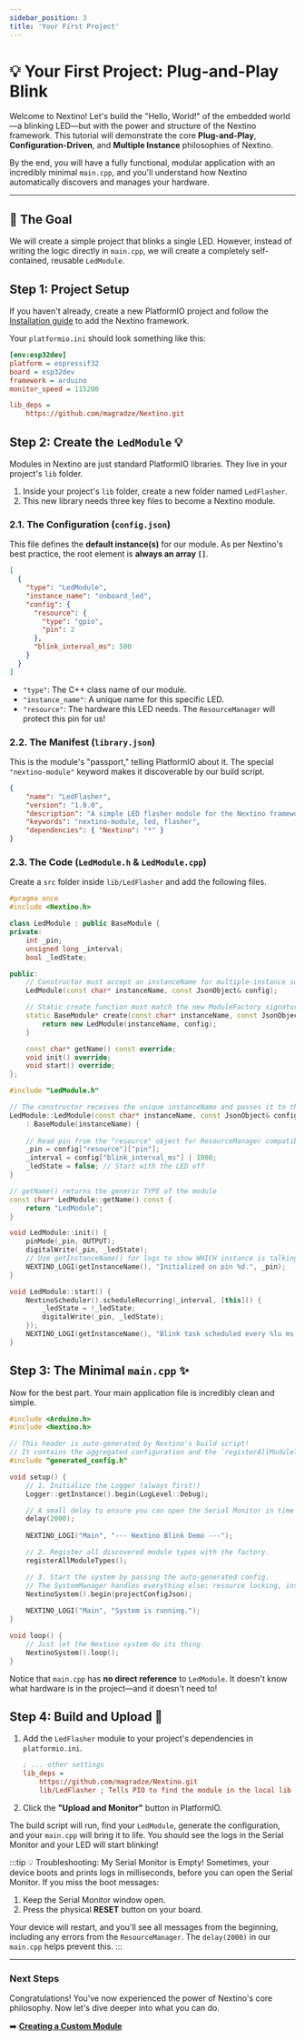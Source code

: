 ```yaml
---
sidebar_position: 3
title: 'Your First Project'
---
```


# 💡 Your First Project: Plug-and-Play Blink

Welcome to Nextino! Let's build the "Hello, World!" of the embedded world—a blinking LED—but with the power and structure of the Nextino framework. This tutorial will demonstrate the core **Plug-and-Play**, **Configuration-Driven**, and **Multiple Instance** philosophies of Nextino.

By the end, you will have a fully functional, modular application with an incredibly minimal `main.cpp`, and you'll understand how Nextino automatically discovers and manages your hardware.

---

## 🎯 The Goal

We will create a simple project that blinks a single LED. However, instead of writing the logic directly in `main.cpp`, we will create a completely self-contained, reusable `LedModule`.

## Step 1: Project Setup

If you haven't already, create a new PlatformIO project and follow the [Installation guide](./installation) to add the Nextino framework.

Your `platformio.ini` should look something like this:

```ini title="platformio.ini"
[env:esp32dev]
platform = espressif32
board = esp32dev
framework = arduino
monitor_speed = 115200

lib_deps =
    https://github.com/magradze/Nextino.git
```

## Step 2: Create the `LedModule` 💡

Modules in Nextino are just standard PlatformIO libraries. They live in your project's `lib` folder.

1. Inside your project's `lib` folder, create a new folder named `LedFlasher`.
2. This new library needs three key files to become a Nextino module.

### 2.1. The Configuration (`config.json`)

This file defines the **default instance(s)** for our module. As per Nextino's best practice, the root element is **always an array `[]`**.

```json title="lib/LedFlasher/config.json"
[
  {
    "type": "LedModule",
    "instance_name": "onboard_led",
    "config": {
      "resource": {
        "type": "gpio",
        "pin": 2
      },
      "blink_interval_ms": 500
    }
  }
]
```

* `"type"`: The C++ class name of our module.
* `"instance_name"`: A unique name for this specific LED.
* `"resource"`: The hardware this LED needs. The `ResourceManager` will protect this pin for us!

### 2.2. The Manifest (`library.json`)

This is the module's "passport," telling PlatformIO about it. The special `"nextino-module"` keyword makes it discoverable by our build script.

```json title="lib/LedFlasher/library.json"
{
    "name": "LedFlasher",
    "version": "1.0.0",
    "description": "A simple LED flasher module for the Nextino framework.",
    "keywords": "nextino-module, led, flasher",
    "dependencies": { "Nextino": "*" }
}
```

### 2.3. The Code (`LedModule.h` & `LedModule.cpp`)

Create a `src` folder inside `lib/LedFlasher` and add the following files.

```cpp title="lib/LedFlasher/src/LedModule.h"
#pragma once
#include <Nextino.h>

class LedModule : public BaseModule {
private:
    int _pin;
    unsigned long _interval;
    bool _ledState;

public:
    // Constructor must accept an instanceName for multiple-instance support
    LedModule(const char* instanceName, const JsonObject& config);

    // Static create function must match the new ModuleFactory signature
    static BaseModule* create(const char* instanceName, const JsonObject& config) {
        return new LedModule(instanceName, config);
    }

    const char* getName() const override;
    void init() override;
    void start() override;
};
```

```cpp title="lib/LedFlasher/src/LedModule.cpp"
#include "LedModule.h"

// The constructor receives the unique instanceName and passes it to the parent BaseModule
LedModule::LedModule(const char* instanceName, const JsonObject& config)
    : BaseModule(instanceName) {
    
    // Read pin from the "resource" object for ResourceManager compatibility
    _pin = config["resource"]["pin"];
    _interval = config["blink_interval_ms"] | 1000;
    _ledState = false; // Start with the LED off
}

// getName() returns the generic TYPE of the module
const char* LedModule::getName() const {
    return "LedModule";
}

void LedModule::init() {
    pinMode(_pin, OUTPUT);
    digitalWrite(_pin, _ledState);
    // Use getInstanceName() for logs to show WHICH instance is talking!
    NEXTINO_LOGI(getInstanceName(), "Initialized on pin %d.", _pin);
}

void LedModule::start() {
    NextinoScheduler().scheduleRecurring(_interval, [this]() {
        _ledState = !_ledState;
        digitalWrite(_pin, _ledState);
    });
    NEXTINO_LOGI(getInstanceName(), "Blink task scheduled every %lu ms.", _interval);
}
```

## Step 3: The Minimal `main.cpp` ✨

Now for the best part. Your main application file is incredibly clean and simple.

```cpp title="src/main.cpp"
#include <Arduino.h>
#include <Nextino.h>

// This header is auto-generated by Nextino's build script!
// It contains the aggregated configuration and the `registerAllModuleTypes()` function.
#include "generated_config.h"

void setup() {
    // 1. Initialize the Logger (always first!)
    Logger::getInstance().begin(LogLevel::Debug);

    // A small delay to ensure you can open the Serial Monitor in time to see boot messages.
    delay(2000);
    
    NEXTINO_LOGI("Main", "--- Nextino Blink Demo ---");

    // 2. Register all discovered module types with the factory.
    registerAllModuleTypes();

    // 3. Start the system by passing the auto-generated config.
    // The SystemManager handles everything else: resource locking, instantiation, and lifecycles.
    NextinoSystem().begin(projectConfigJson);
    
    NEXTINO_LOGI("Main", "System is running.");
}

void loop() {
    // Just let the Nextino system do its thing.
    NextinoSystem().loop();
}
```

Notice that `main.cpp` has **no direct reference** to `LedModule`. It doesn't know what hardware is in the project—and it doesn't need to!

## Step 4: Build and Upload 🚀

1. Add the `LedFlasher` module to your project's dependencies in `platformio.ini`.

    ```ini title="platformio.ini"
    ; ... other settings
    lib_deps =
        https://github.com/magradze/Nextino.git
        lib/LedFlasher ; Tells PIO to find the module in the local lib folder
    ```

2. Click the **"Upload and Monitor"** button in PlatformIO.

The build script will run, find your `LedModule`, generate the configuration, and your `main.cpp` will bring it to life. You should see the logs in the Serial Monitor and your LED will start blinking!

:::tip 💡 Troubleshooting: My Serial Monitor is Empty!
Sometimes, your device boots and prints logs in milliseconds, before you can open the Serial Monitor. If you miss the boot messages:

1. Keep the Serial Monitor window open.
2. Press the physical **RESET** button on your board.

Your device will restart, and you'll see all messages from the beginning, including any errors from the `ResourceManager`. The `delay(2000)` in our `main.cpp` helps prevent this.
:::

---

### Next Steps

Congratulations! You've now experienced the power of Nextino's core philosophy. Now let's dive deeper into what you can do.

➡️ **[Creating a Custom Module](/tutorials/creating-a-custom-module)**
